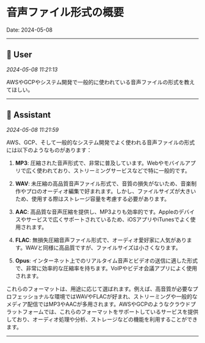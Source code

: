# 音声ファイル形式の概要

Date: 2024-05-08

---

## 👤 User
*2024-05-08 11:21:13*

AWSやGCPやシステム開発で一般的に使われている音声ファイルの形式を教えてほしい。

---

## 🤖 Assistant
*2024-05-08 11:21:59*

AWS、GCP、そして一般的なシステム開発でよく使われる音声ファイルの形式には以下のようなものがあります：

1. **MP3**: 圧縮された音声形式で、非常に普及しています。Webやモバイルアプリで広く使われており、ストリーミングサービスなどで特に一般的です。

2. **WAV**: 未圧縮の高品質音声ファイル形式で、音質の損失がないため、音楽制作やプロのオーディオ編集で好まれます。しかし、ファイルサイズが大きいため、使用する際はストレージ容量を考慮する必要があります。

3. **AAC**: 高品質な音声圧縮を提供し、MP3よりも効率的です。Appleのデバイスやサービスで広くサポートされているため、iOSアプリやiTunesでよく使用されます。

4. **FLAC**: 無損失圧縮音声ファイル形式で、オーディオ愛好家に人気があります。WAVと同様に高品質ですが、ファイルサイズは小さくなります。

5. **Opus**: インターネット上でのリアルタイム音声とビデオの送信に適した形式で、非常に効率的な圧縮率を持ちます。VoIPやビデオ会議アプリによく使用されます。

これらのフォーマットは、用途に応じて選ばれます。例えば、高音質が必要なプロフェッショナルな環境ではWAVやFLACが好まれ、ストリーミングや一般的なメディア配信ではMP3やAACが多用されます。AWSやGCPのようなクラウドプラットフォームでは、これらのフォーマットをサポートしているサービスを提供しており、オーディオ処理や分析、ストレージなどの機能を利用することができます。

---
